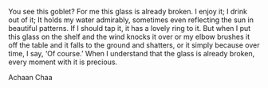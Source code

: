 You see this goblet?  For me this glass is already broken.
I enjoy it; I drink out of it; It holds my water admirably, sometimes even reflecting the sun in beautiful patterns.
If I should tap it, it has a lovely ring to it. But when I put this glass on the shelf and the wind knocks it over or my elbow brushes it off the table and it falls to the ground and shatters, or it simply because over time, I say, ‘Of course.’
When I understand that the glass is already broken, every moment with it is precious.

Achaan Chaa
